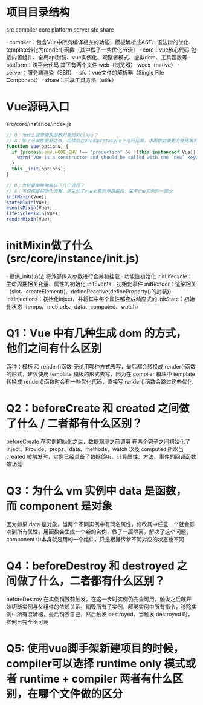 # 项目目录结构

src
  compiler
  core
  platform
  server
  sfc
  share

· compiler：包含Vue中所有编译相关的功能，模板解析成AST、语法树的优化、template转化为render()函数（其中做了一些优化节流）
· core：vue核心代码 包括内置组件、全局api封装、vue实例化、观察者模式、虚拟dom、工具函数等
· platform：跨平台代码 其下有两个文件 web（浏览器） weex（native）
· server：服务端渲染（SSR）
· sfc：vue文件的解析器（Single File Component）
· share：共享工具方法（utils）


# Vue源码入口

src/core/instance/index.js

```js
// Q：为什么这里使用函数对象而非class？
// A：除了可读性更好之外，后续会在Vue的prototype上进行拓展，用函数对象更方便拓展和维护
function Vue(options) {
  if (process.env.NODE_ENV !== "production" && !(this instanceof Vue)) {
    warn("Vue is a constructor and should be called with the `new` keyword");
  }
  this._init(options);
}

// Q：为何要单独抽离以下几个流程？
// A：不仅仅是初始化流程，还生成了vue必要的参数属性，属于Vue实例的一部分
initMixin(Vue);
stateMixin(Vue);
eventsMixin(Vue);
lifecycleMixin(Vue);
renderMixin(Vue);
```

# initMixin做了什么 (src/core/instance/init.js)

· 提供_init()方法 将外部传入参数进行合并和挂载
· 功能性初始化
      initLifecycle：生命周期相关变量、属性的初始化
      initEvents：初始化事件
      initRender：渲染相关（slot、createElement()、defineReactive(defineProperty()的封装)）
      initInjections：初始化inject，并将其中每个属性都变成响应式的
      initState：初始化状态（props、methods、data、computed、watch）

# Q1：Vue 中有几种生成 dom 的方式，他们之间有什么区别

两种：<template></template>模板 和 render()函数
无论用哪种方式去写，最后都会转换成 render()函数的形式，建议使用 template 模板的形式去写，因为在 compiler 模块中 template 转换成 render()函数时会有一些优化代码，直接写 render()函数会跳过这些优化

# Q2：beforeCreate 和 created 之间做了什么 / 二者都有什么区别？

beforeCreate 在实例初始化之后，数据观测之前调用
在两个钩子之间初始化了 Inject、Provide、props、data、methods、watch 以及 computed
所以当 created 被触发时，实例已经具备了数据侦听、计算属性、方法、事件的回调函数等功能

# Q3：为什么 vm 实例中 data 是函数，而 component 是对象

因为如果 data 是对象，当两个不同实例中有同名属性，修改其中任意一个就会影响到所有属性，用函数会生成一个新的实例，做了一层隔离，解决了这个问题，component 中本身就是用的一个组件，只是根据传参不同对应的状态也不同

# Q4：beforeDestroy 和 destroyed 之间做了什么，二者都有什么区别？

beforeDestroy 在实例销毁前触发，在这一步时实例仍完全可用，触发之后就开始切断实例与父组件的依赖关系，销毁所有子实例，解绑实例中所有指令，移除实例中所有监听器，最后销毁自己，然后触发 destroyed，当触发 destroyed 时，实例已完全不可用

# Q5: 使用vue脚手架新建项目的时候，compiler可以选择 runtime only 模式或者 runtime + compiler 两者有什么区别，在哪个文件做的区分
